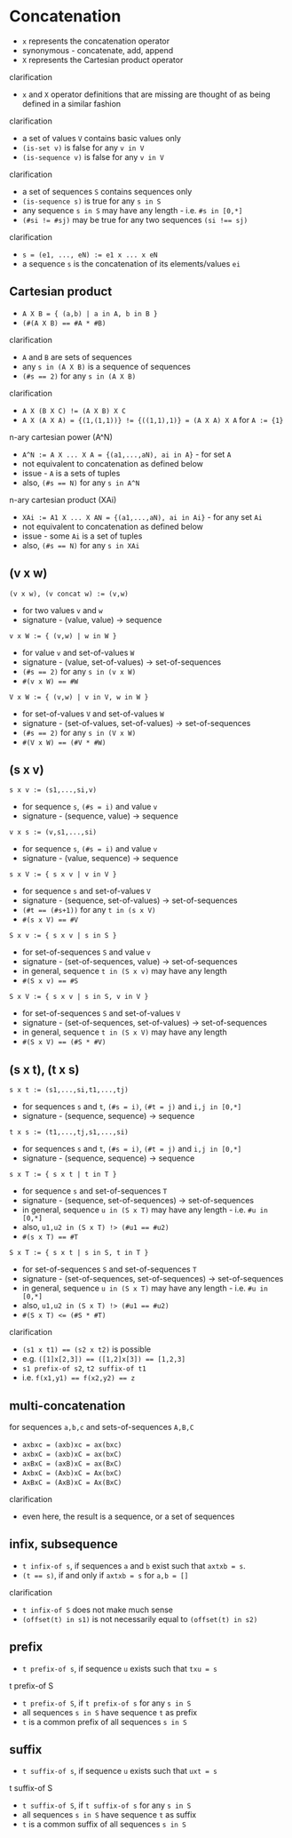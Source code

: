 
# Concatenation

* `x` represents the concatenation operator
* synonymous - concatenate, add, append
* `X` represents the Cartesian product operator

clarification

* `x` and `X` operator definitions that are missing
  are thought of as being defined in a similar fashion

clarification

* a set of values `V` contains basic values only
* `(is-set v)` is false for any `v in V`
* `(is-sequence v)` is false for any `v in V`

clarification

* a set of sequences `S` contains sequences only
* `(is-sequence s)` is true for any `s in S`
* any sequence `s in S` may have any length - i.e. `#s in [0,*]`
* `(#si != #sj)` may be true for any two sequences `(si !== sj)`

clarification

* `s = (e1, ..., eN) := e1 x ... x eN`
* a sequence `s` is the concatenation of its elements/values `ei`

<!-- ======================================================================= -->
## Cartesian product

* `A X B = { (a,b) | a in A, b in B }`
* `(#(A X B) == #A * #B)`

clarification

* `A` and `B` are sets of sequences
* any `s in (A X B)` is a sequence of sequences
* `(#s == 2)` for any `s in (A X B)`

clarification

* `A X (B X C) != (A X B) X C`
* `A X (A X A) = {(1,(1,1))} != {((1,1),1)} = (A X A) X A` for `A := {1}`

n-ary cartesian power (A^N)

* `A^N := A X ... X A = {(a1,...,aN), ai in A}` - for set `A`
* not equivalent to concatenation as defined below
* issue - `A` is a sets of tuples
* also, `(#s == N)` for any `s in A^N`

n-ary cartesian product (XAi)

* `XAi := A1 X ... X AN = {(a1,...,aN), ai in Ai}` - for any set `Ai`
* not equivalent to concatenation as defined below
* issue - some `Ai` is a set of tuples
* also, `(#s == N)` for any `s in XAi`

<!-- ======================================================================= -->
## (v x w)

`(v x w), (v concat w) := (v,w)`

* for two values `v` and `w`
* signature - (value, value) -> sequence

`v x W := { (v,w) | w in W }`

* for value `v` and set-of-values `W`
* signature - (value, set-of-values) -> set-of-sequences
* `(#s == 2)` for any `s in (v x W)`
* `#(v x W) == #W`

`V x W := { (v,w) | v in V, w in W }`

* for set-of-values `V` and set-of-values `W`
* signature - (set-of-values, set-of-values) -> set-of-sequences
* `(#s == 2)` for any `s in (V x W)`
* `#(V x W) == (#V * #W)`

<!-- ======================================================================= -->
## (s x v)

`s x v := (s1,...,si,v)`

* for sequence `s`, `(#s = i)` and value `v`
* signature - (sequence, value) -> sequence

`v x s := (v,s1,...,si)`

* for sequence `s`, `(#s = i)` and value `v`
* signature - (value, sequence) -> sequence

`s x V := { s x v | v in V }`

* for sequence `s` and set-of-values `V`
* signature - (sequence, set-of-values) -> set-of-sequences
* `(#t == (#s+1))` for any `t in (s x V)`
* `#(s x V) == #V`

`S x v := { s x v | s in S }`

* for set-of-sequences `S` and value `v`
* signature - (set-of-sequences, value) -> set-of-sequences
* in general, sequence `t in (S x v)` may have any length
* `#(S x v) == #S`

`S x V := { s x v | s in S, v in V }`

* for set-of-sequences `S` and set-of-values `V`
* signature - (set-of-sequences, set-of-values) -> set-of-sequences
* in general, sequence `t in (S x V)` may have any length
* `#(S x V) == (#S * #V)`

<!-- ======================================================================= -->
## (s x t), (t x s)

`s x t := (s1,...,si,t1,...,tj)`

* for sequences `s` and `t`, `(#s = i)`, `(#t = j)` and `i,j in [0,*]`
* signature - (sequence, sequence) -> sequence

`t x s := (t1,...,tj,s1,...,si)`

* for sequences `s` and `t`, `(#s = i)`, `(#t = j)` and `i,j in [0,*]`
* signature - (sequence, sequence) -> sequence

`s x T := { s x t | t in T }`

* for sequence `s` and set-of-sequences `T`
* signature - (sequence, set-of-sequences) -> set-of-sequences
* in general, sequence `u in (S x T)` may have any length - i.e. `#u in [0,*]`
* also, `u1,u2 in (S x T) !> (#u1 == #u2)`
* `#(s x T) == #T`

`S x T := { s x t | s in S, t in T }`

* for set-of-sequences `S` and set-of-sequences `T`
* signature - (set-of-sequences, set-of-sequences) -> set-of-sequences
* in general, sequence `u in (S x T)` may have any length - i.e. `#u in [0,*]`
* also, `u1,u2 in (S x T) !> (#u1 == #u2)`
* `#(S x T) <= (#S * #T)`

clarification

* `(s1 x t1) == (s2 x t2)` is possible
* e.g. `([1]x[2,3]) == ([1,2]x[3]) == [1,2,3]`
* `s1 prefix-of s2`, `t2 suffix-of t1`
* i.e. `f(x1,y1) == f(x2,y2) == z`

<!-- ======================================================================= -->
## multi-concatenation

for sequences `a,b,c` and sets-of-sequences `A,B,C`

* `axbxc = (axb)xc = ax(bxc)`
* `axbxC = (axb)xC = ax(bxC)`
* `axBxC = (axB)xC = ax(BxC)`
* `AxbxC = (Axb)xC = Ax(bxC)`
* `AxBxC = (AxB)xC = Ax(BxC)`

clarification

* even here, the result is a sequence, or a set of sequences

<!-- ======================================================================= -->
## infix, subsequence

* `t infix-of s`, if sequences `a` and `b` exist such that `axtxb = s`.
* `(t == s)`, if and only if `axtxb = s` for `a,b = []`

clarification

* `t infix-of S` does not make much sense
* `(offset(t) in s1)` is not necessarily equal to `(offset(t) in s2)`

<!-- ======================================================================= -->
## prefix

* `t prefix-of s`, if sequence `u` exists such that `txu = s`

t prefix-of S

* `t prefix-of S`, if `t prefix-of s` for any `s in S`
* all sequences `s in S` have sequence `t` as prefix
* `t` is a common prefix of all sequences `s in S`

<!-- ======================================================================= -->
## suffix

* `t suffix-of s`, if sequence `u` exists such that `uxt = s`

t suffix-of S

* `t suffix-of S`, if `t suffix-of s` for any `s in S`
* all sequences `s in S` have sequence `t` as suffix
* `t` is a common suffix of all sequences `s in S`
